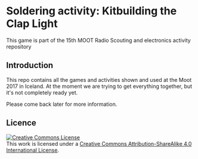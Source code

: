 # Soldering activity: Kitbuilding the Clap Light
This game is part of the 15th MOOT Radio Scouting and electronics activity repository

## Introduction

This repo contains all the games and activities shown and used at the Moot 2017 in Iceland. 
At the moment we are trying to get everything together, but it's not completely ready yet. 

Please come back later for more information.


## Licence
<a rel="license" href="http://creativecommons.org/licenses/by-sa/4.0/"><img alt="Creative Commons License" style="border-width:0" src="https://i.creativecommons.org/l/by-sa/4.0/80x15.png" /></a><br />This work is licensed under a <a rel="license" href="http://creativecommons.org/licenses/by-sa/4.0/">Creative Commons Attribution-ShareAlike 4.0 International License</a>.